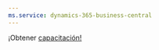 ```yaml
---
ms.service: dynamics-365-business-central
---
```

¡Obtener [capacitación!](/training/dynamics365/business-central?WT.mc_id=dyn365bc_landingpage-docs)
